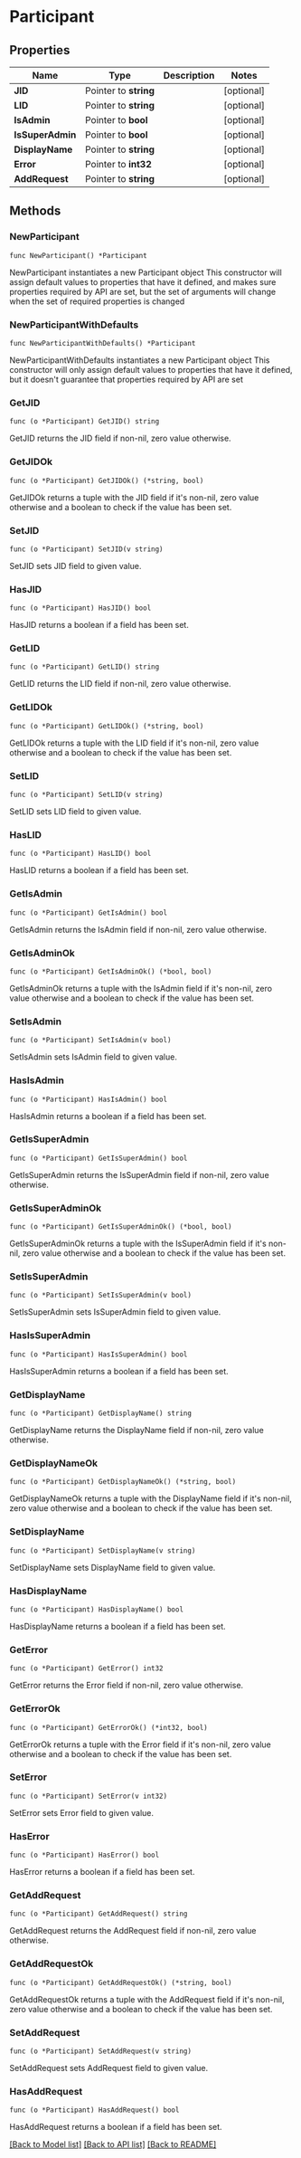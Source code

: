 # Participant

## Properties

Name | Type | Description | Notes
------------ | ------------- | ------------- | -------------
**JID** | Pointer to **string** |  | [optional] 
**LID** | Pointer to **string** |  | [optional] 
**IsAdmin** | Pointer to **bool** |  | [optional] 
**IsSuperAdmin** | Pointer to **bool** |  | [optional] 
**DisplayName** | Pointer to **string** |  | [optional] 
**Error** | Pointer to **int32** |  | [optional] 
**AddRequest** | Pointer to **string** |  | [optional] 

## Methods

### NewParticipant

`func NewParticipant() *Participant`

NewParticipant instantiates a new Participant object
This constructor will assign default values to properties that have it defined,
and makes sure properties required by API are set, but the set of arguments
will change when the set of required properties is changed

### NewParticipantWithDefaults

`func NewParticipantWithDefaults() *Participant`

NewParticipantWithDefaults instantiates a new Participant object
This constructor will only assign default values to properties that have it defined,
but it doesn't guarantee that properties required by API are set

### GetJID

`func (o *Participant) GetJID() string`

GetJID returns the JID field if non-nil, zero value otherwise.

### GetJIDOk

`func (o *Participant) GetJIDOk() (*string, bool)`

GetJIDOk returns a tuple with the JID field if it's non-nil, zero value otherwise
and a boolean to check if the value has been set.

### SetJID

`func (o *Participant) SetJID(v string)`

SetJID sets JID field to given value.

### HasJID

`func (o *Participant) HasJID() bool`

HasJID returns a boolean if a field has been set.

### GetLID

`func (o *Participant) GetLID() string`

GetLID returns the LID field if non-nil, zero value otherwise.

### GetLIDOk

`func (o *Participant) GetLIDOk() (*string, bool)`

GetLIDOk returns a tuple with the LID field if it's non-nil, zero value otherwise
and a boolean to check if the value has been set.

### SetLID

`func (o *Participant) SetLID(v string)`

SetLID sets LID field to given value.

### HasLID

`func (o *Participant) HasLID() bool`

HasLID returns a boolean if a field has been set.

### GetIsAdmin

`func (o *Participant) GetIsAdmin() bool`

GetIsAdmin returns the IsAdmin field if non-nil, zero value otherwise.

### GetIsAdminOk

`func (o *Participant) GetIsAdminOk() (*bool, bool)`

GetIsAdminOk returns a tuple with the IsAdmin field if it's non-nil, zero value otherwise
and a boolean to check if the value has been set.

### SetIsAdmin

`func (o *Participant) SetIsAdmin(v bool)`

SetIsAdmin sets IsAdmin field to given value.

### HasIsAdmin

`func (o *Participant) HasIsAdmin() bool`

HasIsAdmin returns a boolean if a field has been set.

### GetIsSuperAdmin

`func (o *Participant) GetIsSuperAdmin() bool`

GetIsSuperAdmin returns the IsSuperAdmin field if non-nil, zero value otherwise.

### GetIsSuperAdminOk

`func (o *Participant) GetIsSuperAdminOk() (*bool, bool)`

GetIsSuperAdminOk returns a tuple with the IsSuperAdmin field if it's non-nil, zero value otherwise
and a boolean to check if the value has been set.

### SetIsSuperAdmin

`func (o *Participant) SetIsSuperAdmin(v bool)`

SetIsSuperAdmin sets IsSuperAdmin field to given value.

### HasIsSuperAdmin

`func (o *Participant) HasIsSuperAdmin() bool`

HasIsSuperAdmin returns a boolean if a field has been set.

### GetDisplayName

`func (o *Participant) GetDisplayName() string`

GetDisplayName returns the DisplayName field if non-nil, zero value otherwise.

### GetDisplayNameOk

`func (o *Participant) GetDisplayNameOk() (*string, bool)`

GetDisplayNameOk returns a tuple with the DisplayName field if it's non-nil, zero value otherwise
and a boolean to check if the value has been set.

### SetDisplayName

`func (o *Participant) SetDisplayName(v string)`

SetDisplayName sets DisplayName field to given value.

### HasDisplayName

`func (o *Participant) HasDisplayName() bool`

HasDisplayName returns a boolean if a field has been set.

### GetError

`func (o *Participant) GetError() int32`

GetError returns the Error field if non-nil, zero value otherwise.

### GetErrorOk

`func (o *Participant) GetErrorOk() (*int32, bool)`

GetErrorOk returns a tuple with the Error field if it's non-nil, zero value otherwise
and a boolean to check if the value has been set.

### SetError

`func (o *Participant) SetError(v int32)`

SetError sets Error field to given value.

### HasError

`func (o *Participant) HasError() bool`

HasError returns a boolean if a field has been set.

### GetAddRequest

`func (o *Participant) GetAddRequest() string`

GetAddRequest returns the AddRequest field if non-nil, zero value otherwise.

### GetAddRequestOk

`func (o *Participant) GetAddRequestOk() (*string, bool)`

GetAddRequestOk returns a tuple with the AddRequest field if it's non-nil, zero value otherwise
and a boolean to check if the value has been set.

### SetAddRequest

`func (o *Participant) SetAddRequest(v string)`

SetAddRequest sets AddRequest field to given value.

### HasAddRequest

`func (o *Participant) HasAddRequest() bool`

HasAddRequest returns a boolean if a field has been set.


[[Back to Model list]](../README.md#documentation-for-models) [[Back to API list]](../README.md#documentation-for-api-endpoints) [[Back to README]](../README.md)



